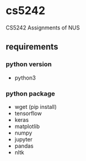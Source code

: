# cs5242
CS5242 Assignments of NUS

## requirements
### python version
- python3

### python package
- wget (pip install)
- tensorflow
- keras
- matplotlib
- numpy
- jupyter
- pandas
- nltk
